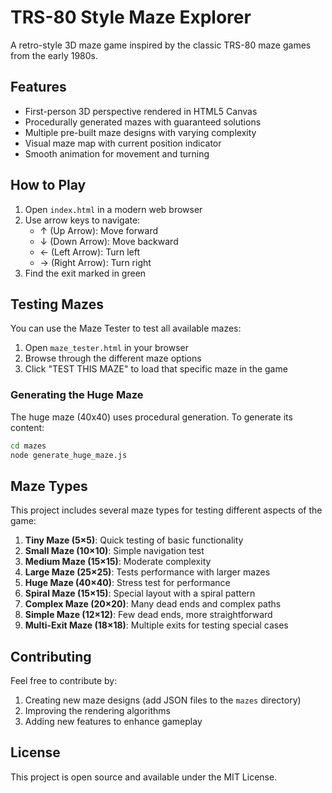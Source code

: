 # TRS-80 Style Maze Explorer

A retro-style 3D maze game inspired by the classic TRS-80 maze games from the early 1980s.

## Features

- First-person 3D perspective rendered in HTML5 Canvas
- Procedurally generated mazes with guaranteed solutions
- Multiple pre-built maze designs with varying complexity
- Visual maze map with current position indicator
- Smooth animation for movement and turning

## How to Play

1. Open `index.html` in a modern web browser
2. Use arrow keys to navigate:
   - ↑ (Up Arrow): Move forward
   - ↓ (Down Arrow): Move backward
   - ← (Left Arrow): Turn left
   - → (Right Arrow): Turn right
3. Find the exit marked in green

## Testing Mazes

You can use the Maze Tester to test all available mazes:

1. Open `maze_tester.html` in your browser
2. Browse through the different maze options
3. Click "TEST THIS MAZE" to load that specific maze in the game

### Generating the Huge Maze

The huge maze (40x40) uses procedural generation. To generate its content:

```bash
cd mazes
node generate_huge_maze.js
```

## Maze Types

This project includes several maze types for testing different aspects of the game:

1. **Tiny Maze (5×5)**: Quick testing of basic functionality
2. **Small Maze (10×10)**: Simple navigation test
3. **Medium Maze (15×15)**: Moderate complexity
4. **Large Maze (25×25)**: Tests performance with larger mazes
5. **Huge Maze (40×40)**: Stress test for performance
6. **Spiral Maze (15×15)**: Special layout with a spiral pattern
7. **Complex Maze (20×20)**: Many dead ends and complex paths
8. **Simple Maze (12×12)**: Few dead ends, more straightforward
9. **Multi-Exit Maze (18×18)**: Multiple exits for testing special cases

## Contributing

Feel free to contribute by:

1. Creating new maze designs (add JSON files to the `mazes` directory)
2. Improving the rendering algorithms
3. Adding new features to enhance gameplay

## License

This project is open source and available under the MIT License.
